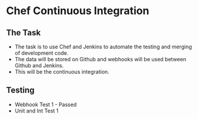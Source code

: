 # Chef Continuous Integration
## The Task
- The task is to use Chef and Jenkins to automate the testing and merging of development code.
- The data will be stored on Github and webhooks will be used between Github and Jenkins.
- This will be the continuous integration.
## Testing
- Webhook Test 1 - Passed
- Unit and Int Test 1
